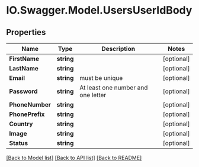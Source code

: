 # IO.Swagger.Model.UsersUserIdBody
## Properties

Name | Type | Description | Notes
------------ | ------------- | ------------- | -------------
**FirstName** | **string** |  | [optional] 
**LastName** | **string** |  | [optional] 
**Email** | **string** | must be unique | [optional] 
**Password** | **string** | At least one number and one letter | [optional] 
**PhoneNumber** | **string** |  | [optional] 
**PhonePrefix** | **string** |  | [optional] 
**Country** | **string** |  | [optional] 
**Image** | **string** |  | [optional] 
**Status** | **string** |  | [optional] 

[[Back to Model list]](../README.md#documentation-for-models) [[Back to API list]](../README.md#documentation-for-api-endpoints) [[Back to README]](../README.md)

